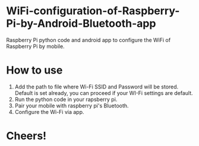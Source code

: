 # WiFi-configuration-of-Raspberry-Pi-by-Android-Bluetooth-app
Raspberry Pi python code and android app to configure the WiFi of Raspberry Pi by mobile.

# How to use
1.  Add the path to file where Wi-Fi SSID and Password will be stored. Default is set already, you can proceed if your WI-Fi settings are default.
2.  Run the python code in your rapsberry pi.
3.  Pair your mobile with raspberry pi's Bluetooth.
4.  Configure the Wi-Fi via app.

# Cheers!
